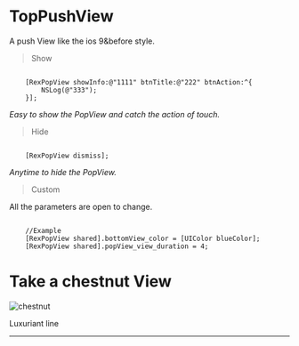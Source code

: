 # TopPushView


A push View like the ios 9&before style.

>Show

```objc

    [RexPopView showInfo:@"1111" btnTitle:@"222" btnAction:^{
        NSLog(@"333");
    }];

```

*Easy to show the PopView and catch the action of touch.*



>Hide

```objc

    [RexPopView dismiss];

```

*Anytime to hide the PopView.*



>Custom

All the parameters are open to change.

```objc

    //Example
    [RexPopView shared].bottomView_color = [UIColor blueColor];
    [RexPopView shared].popView_view_duration = 4;
```

Take a chestnut View
====================

![chestnut](chestnut.gif "chestnut")

Luxuriant line
______________
